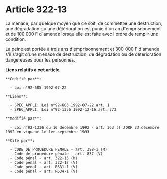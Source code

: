 # Article 322-13

La menace, par quelque moyen que ce soit, de commettre une destruction, une dégradation ou une détérioration est punie d'un
an d'emprisonnement et de 100 000 F d'amende lorsqu'elle est faite avec l'ordre de remplir une condition.

La peine est portée à trois ans d'emprisonnement et 300 000 F d'amende s'il s'agit d'une menace de destruction, de
dégradation ou de détérioration dangereuses pour les personnes.

**Liens relatifs à cet article**

	**Codifié par**:

	  - Loi n°92-685 1992-07-22

	**Liens**:

	  - SPEC_APPLI: Loi n°92-685 1992-07-22 art. 1
	  - SPEC_APPLI: Loi n°92-1336 1992-12-16 art. 373

	**Modifié par**:

	  - Loi n°92-1336 du 16 décembre 1992 - art. 363 () JORF 23 décembre 1992 en vigueur le 1er septembre 1993

	**Cité par**:

	  - CODE DE PROCEDURE PENALE - art. 398-1 (M)
	  - Code de procédure pénale - art. 837 (V)
	  - Code pénal - art. 322-15 (M)
	  - Code pénal - art. 322-17 (V)
	  - Code pénal - art. R631-1 (V)
	  - Code pénal - art. R634-1 (V)
